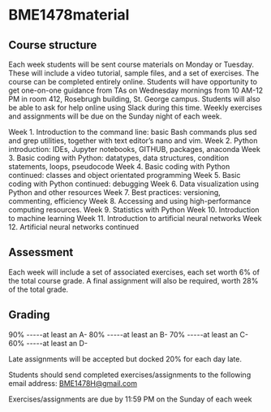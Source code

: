# BME1478material

## Course structure

Each week students will be sent course materials on Monday or Tuesday. These will include a video tutorial, sample files, and a set of exercises. The course can be completed entirely online. Students will have opportunity to get one-on-one guidance from TAs on Wednesday mornings from 10 AM-12 PM in room 412, Rosebrugh building, St. George campus. Students will also be able to ask for help online using Slack during this time. Weekly exercises and assignments will be due on the Sunday night of each week.

Week 1. Introduction to the command line: basic Bash commands plus sed and grep utilities, together with text editor’s nano and vim.
Week 2. Python introduction: IDEs, Jupyter notebooks, GITHUB, packages, anaconda
Week 3. Basic coding with Python: datatypes, data structures, condition statements, loops, pseudocode
Week 4. Basic coding with Python continued: classes and object orientated programming
Week 5. Basic coding with Python continued: debugging
Week 6. Data visualization using Python and other resources
Week 7. Best practices: versioning, commenting, efficiency
Week 8. Accessing and using high-performance computing resources.
Week 9. Statistics with Python
Week 10. Introduction to machine learning
Week 11. Introduction to artificial neural networks
Week 12. Artificial neural networks continued

## Assessment

Each week will include a set of associated exercises, each set worth 6% of the total course grade. A final assignment will also be required, worth 28% of the total grade.

## Grading
90% -----at least an A-
80% -----at least an B-
70% -----at least an C-
60% -----at least an D-

Late assignments will be accepted but docked 20% for each day late.

Students should send completed exercises/assignments to the following email address: BME1478H@gmail.com

Exercises/assignments are due by 11:59 PM on the Sunday of each week
